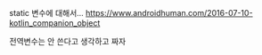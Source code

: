 static 변수에 대해서...
https://www.androidhuman.com/2016-07-10-kotlin_companion_object

전역변수는 안 쓴다고 생각하고 짜자
